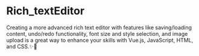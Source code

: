 # Rich_textEditor
Creating a more advanced rich text editor with features like saving/loading content, undo/redo functionality, font size and style selection, and image upload is a great way to enhance your skills with Vue.js, JavaScript, HTML, and CSS.✨📱
